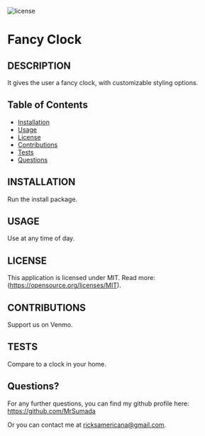 ![license](https://img.shields.io/badge/license-MIT-green)

# Fancy Clock

## DESCRIPTION

It gives the user a fancy clock, with customizable styling options.


## Table of Contents

- [Installation](#installation)
- [Usage](#usage)
- [License](#license)
- [Contributions](#contributions)
- [Tests](#tests)
- [Questions](#questions)


## INSTALLATION

Run the install package.

## USAGE

Use at any time of day.

## LICENSE

This application is licensed under MIT. Read more: (https://opensource.org/licenses/MIT).

## CONTRIBUTIONS

Support us on Venmo.

## TESTS

Compare to a clock in your home.


## Questions?

For any further questions, you can find my github profile here: https://github.com/MrSumada

Or you can contact me at ricksamericana@gmail.com.
